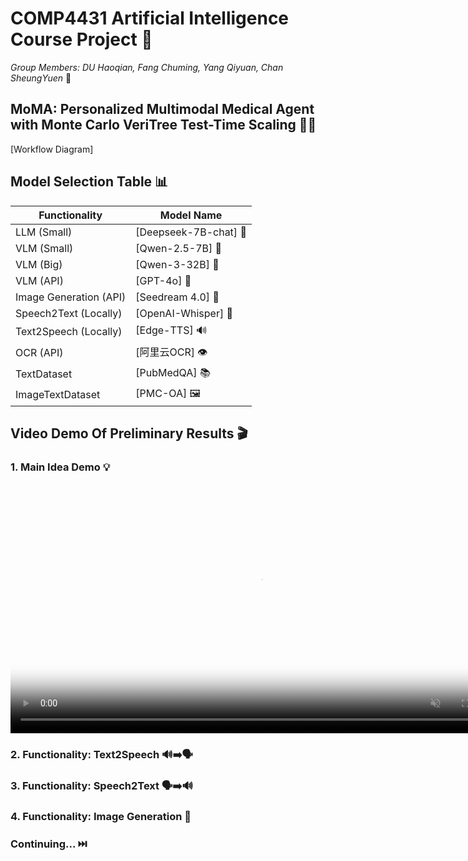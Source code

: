 # COMP4431 Artificial Intelligence Course Project 🤖

*Group Members: DU Haoqian, Fang Chuming, Yang Qiyuan, Chan SheungYuen* 👥

## MoMA: Personalized Multimodal Medical Agent with Monte Carlo VeriTree Test-Time Scaling 🏥✨

[Workflow Diagram]

## Model Selection Table 📊

| Functionality           | Model Name                                                                                                                             |
|-------------------------|----------------------------------------------------------------------------------------------------------------------------------------|
| LLM (Small)             | [Deepseek-7B-chat] 🤗                         |
| VLM (Small)             | [Qwen-2.5-7B] 🤗                                                             |
| VLM (Big)               | [Qwen-3-32B] 🤗                                                                              |
| VLM (API)               | [GPT-4o] 🤖 |
| Image Generation (API)  | [Seedream 4.0] 🎨                                                                       |
| Speech2Text (Locally)   | [OpenAI-Whisper] 🎤                                                                                |
| Text2Speech (Locally)   | [Edge-TTS] 🔊                                                                     |
| OCR (API)               | [阿里云OCR] 👁️                                              |
| TextDataset             | [PubMedQA] 📚                                                                                   |
| ImageTextDataset        | [PMC-OA] 🖼️                                                                   |

## Video Demo Of Preliminary Results 🎬

### 1. Main Idea Demo 💡
<video controls="controls" muted="muted" autoplay="autoplay" loop="loop" width="800" poster="https://github.com/DumanHaoqian/MoMA-Personalized-Multimodal-Medical-Agent-with-Monte-Carlo-VeriTree-Test-Time-Scaling/raw/main/assets/workflow2.png">
  <source src="https://dumanhaoqian.github.io/MoMA-Personalized-Multimodal-Medical-Agent-with-Monte-Carlo-VeriTree-Test-Time-Scaling/assets/dadongbei.mp4" type="video/mp4">
  Your browser does not support the video tag.
</video>

### 2. Functionality: Text2Speech 🔊➡️🗣️

### 3. Functionality: Speech2Text 🗣️➡️🔊

### 4. Functionality: Image Generation 🎨

### Continuing... ⏭️
